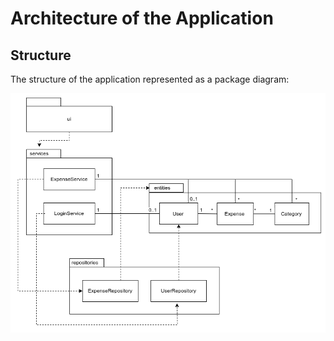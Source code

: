 # Architecture of the Application

## Structure

The structure of the application represented as a package diagram:

![Packaging diagram of the application's structure](./images/class_diagram.png)